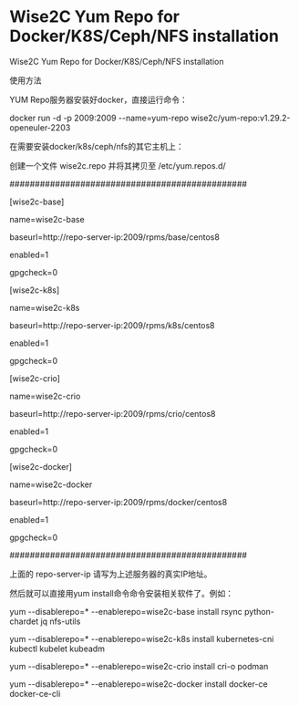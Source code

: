 # Wise2C Yum Repo for Docker/K8S/Ceph/NFS installation
Wise2C Yum Repo for Docker/K8S/Ceph/NFS installation

使用方法

YUM Repo服务器安装好docker，直接运行命令：

docker run -d -p 2009:2009 --name=yum-repo wise2c/yum-repo:v1.29.2-openeuler-2203

在需要安装docker/k8s/ceph/nfs的其它主机上：

创建一个文件 wise2c.repo 并将其拷贝至 /etc/yum.repos.d/

###############################################

[wise2c-base]

name=wise2c-base

baseurl=http://repo-server-ip:2009/rpms/base/centos8

enabled=1

gpgcheck=0

[wise2c-k8s]

name=wise2c-k8s

baseurl=http://repo-server-ip:2009/rpms/k8s/centos8

enabled=1

gpgcheck=0

[wise2c-crio]

name=wise2c-crio

baseurl=http://repo-server-ip:2009/rpms/crio/centos8

enabled=1

gpgcheck=0

[wise2c-docker]

name=wise2c-docker

baseurl=http://repo-server-ip:2009/rpms/docker/centos8

enabled=1

gpgcheck=0

###############################################

上面的 repo-server-ip 请写为上述服务器的真实IP地址。

然后就可以直接用yum install命令命令安装相关软件了。例如：

yum --disablerepo=* --enablerepo=wise2c-base install rsync python-chardet jq nfs-utils
  
yum --disablerepo=* --enablerepo=wise2c-k8s install kubernetes-cni kubectl kubelet kubeadm

yum --disablerepo=* --enablerepo=wise2c-crio install cri-o podman

yum --disablerepo=* --enablerepo=wise2c-docker install docker-ce docker-ce-cli
